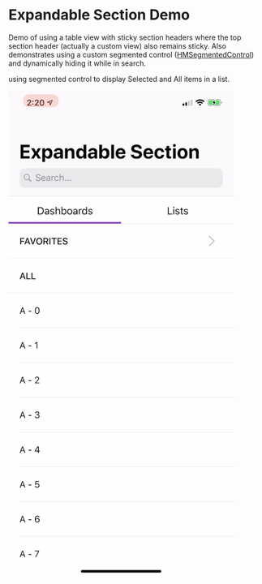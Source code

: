 # Expandable Section Demo

Demo of using a table view with sticky section headers where the top section header (actually a custom view) also remains sticky. Also demonstrates using a custom segmented control ([HMSegmentedControl](https://github.com/HeshamMegid/HMSegmentedControl "HMSegmentedControl")) and dynamically hiding it while in search.

using segmented control to display Selected and All items in a list.

![ScreenShot](/ExpandableSectionWithSegmentedControl.gif)
